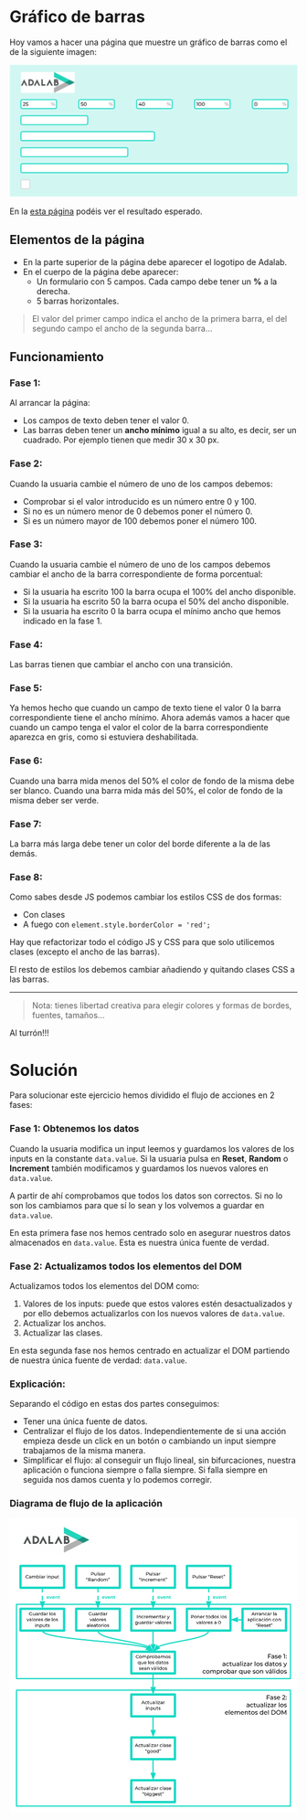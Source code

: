 # Gráfico de barras

Hoy vamos a hacer una página que muestre un gráfico de barras como el de la siguiente imagen:

![mockup.svg](./info/mockup.svg)

En la [esta página](https://beta.adalab.es/ejercicios-extra/js-bar-charts/) podéis ver el resultado esperado.

## Elementos de la página

- En la parte superior de la página debe aparecer el logotipo de Adalab.
- En el cuerpo de la página debe aparecer:
  - Un formulario con 5 campos. Cada campo debe tener un **%** a la derecha.
  - 5 barras horizontales.

> El valor del primer campo indica el ancho de la primera barra, el del segundo campo el ancho de la segunda barra...

## Funcionamiento

### Fase 1:

Al arrancar la página:

- Los campos de texto deben tener el valor 0.
- Las barras deben tener un **ancho mínimo** igual a su alto, es decir, ser un cuadrado. Por ejemplo tienen que medir 30 x 30 px.

### Fase 2:

Cuando la usuaria cambie el número de uno de los campos debemos:

- Comprobar si el valor introducido es un número entre 0 y 100.
- Si no es un número menor de 0 debemos poner el número 0.
- Si es un número mayor de 100 debemos poner el número 100.

### Fase 3:

Cuando la usuaria cambie el número de uno de los campos debemos cambiar el ancho de la barra correspondiente de forma porcentual:

- Si la usuaria ha escrito 100 la barra ocupa el 100% del ancho disponible.
- Si la usuaria ha escrito 50 la barra ocupa el 50% del ancho disponible.
- Si la usuaria ha escrito 0 la barra ocupa el mínimo ancho que hemos indicado en la fase 1.

### Fase 4:

Las barras tienen que cambiar el ancho con una transición.

### Fase 5:

Ya hemos hecho que cuando un campo de texto tiene el valor 0 la barra correspondiente tiene el ancho mínimo. Ahora además vamos a hacer que cuando un campo tenga el valor el color de la barra correspondiente aparezca en gris, como si estuviera deshabilitada.

### Fase 6:

Cuando una barra mida menos del 50% el color de fondo de la misma debe ser blanco.
Cuando una barra mida más del 50%, el color de fondo de la misma deber ser verde.

### Fase 7:

La barra más larga debe tener un color del borde diferente a la de las demás.

### Fase 8:

Como sabes desde JS podemos cambiar los estilos CSS de dos formas:

- Con clases
- A fuego con `element.style.borderColor = 'red';`

Hay que refactorizar todo el código JS y CSS para que solo utilicemos clases (excepto el ancho de las barras).

El resto de estilos los debemos cambiar añadiendo y quitando clases CSS a las barras.

---

> Nota: tienes libertad creativa para elegir colores y formas de bordes, fuentes, tamaños...

Al turrón!!!

# Solución

Para solucionar este ejercicio hemos dividido el flujo de acciones en 2 fases:

### Fase 1: Obtenemos los datos

Cuando la usuaria modifica un input leemos y guardamos los valores de los inputs en la constante `data.value`. Si la usuaria pulsa en **Reset**, **Random** o **Increment** también modificamos y guardamos los nuevos valores en `data.value`.

A partir de ahí comprobamos que todos los datos son correctos. Si no lo son los cambiamos para que sí lo sean y los volvemos a guardar en `data.value`.

En esta primera fase nos hemos centrado solo en asegurar nuestros datos almacenados en `data.value`. Esta es nuestra única fuente de verdad.

### Fase 2: Actualizamos todos los elementos del DOM

Actualizamos todos los elementos del DOM como:

1. Valores de los inputs: puede que estos valores estén desactualizados y por ello debemos actualizarlos con los nuevos valores de `data.value`.
1. Actualizar los anchos.
1. Actualizar las clases.

En esta segunda fase nos hemos centrado en actualizar el DOM partiendo de nuestra única fuente de verdad: `data.value`.

### Explicación:

Separando el código en estas dos partes conseguimos:

- Tener una única fuente de datos.
- Centralizar el flujo de los datos. Independientemente de si una acción empieza desde un click en un botón o cambiando un input siempre trabajamos de la misma manera.
- Simplificar el flujo: al conseguir un flujo lineal, sin bifurcaciones, nuestra aplicación o funciona siempre o falla siempre. Si falla siempre en seguida nos damos cuenta y lo podemos corregir.

### Diagrama de flujo de la aplicación

![Flow](./info/flow.svg)
